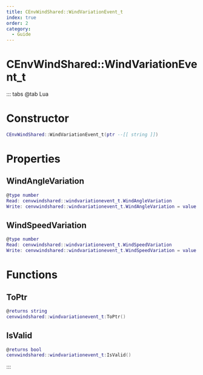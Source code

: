 ```yaml
---
title: CEnvWindShared::WindVariationEvent_t
index: true
order: 2
category:
  - Guide
---
```


# CEnvWindShared::WindVariationEvent_t

::: tabs
@tab Lua
# Constructor
```lua
CEnvWindShared::WindVariationEvent_t(ptr --[[ string ]])
```
# Properties
## WindAngleVariation 
```lua
@type number
Read: cenvwindshared::windvariationevent_t.WindAngleVariation
Write: cenvwindshared::windvariationevent_t.WindAngleVariation = value
```
## WindSpeedVariation 
```lua
@type number
Read: cenvwindshared::windvariationevent_t.WindSpeedVariation
Write: cenvwindshared::windvariationevent_t.WindSpeedVariation = value
```
# Functions
## ToPtr
```lua
@returns string
cenvwindshared::windvariationevent_t:ToPtr()
```
## IsValid
```lua
@returns bool
cenvwindshared::windvariationevent_t:IsValid()
```

:::